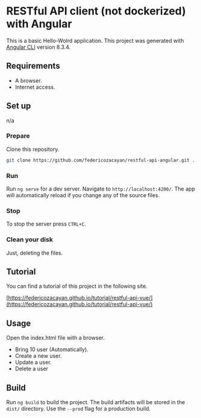 # RESTful API client (not dockerized) with Angular

This is a basic Hello-Wolrd application.
This project was generated with [Angular CLI](https://github.com/angular/angular-cli) version 8.3.4.

## Requirements

- A browser.
- Internet access.

## Set up

n/a

### Prepare

Clone this repository.

```bash
git clone https://github.com/federicozacayan/restful-api-angular.git .
```
### Run

Run `ng serve` for a dev server. Navigate to `http://localhost:4200/`. The app will automatically reload if you change any of the source files.

### Stop

To stop the server press `CTRL+C`.

### Clean your disk

Just, deleting the files.

## Tutorial

You can find a tutorial of this project in the following site.

[https://federicozacayan.github.io/tutorial/restful-api-vue/](https://federicozacayan.github.io/tutorial/restful-api-vue/)

## Usage

Open the index.html file with a browser.

- Bring 10 user (Automatically).
- Create a new user.
- Update a user.
- Delete a user

## Build

Run `ng build` to build the project. The build artifacts will be stored in the `dist/` directory. Use the `--prod` flag for a production build.
